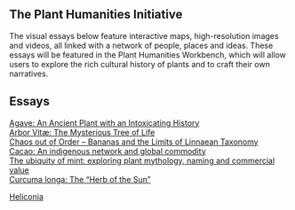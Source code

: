 ## The Plant Humanities Initiative

The visual essays below feature interactive maps, high-resolution images and videos, all linked with a network of people, places and ideas.  These essays will be featured in the Plant Humanities Workbench, which will allow users to explore the rich cultural history of plants and to craft their own narratives.

## Essays

[Agave: An Ancient Plant with an Intoxicating History](/Agave)  
[Arbor Vitæ: The Mysterious Tree of Life](/arbor_vitae)  
[Chaos out of Order – Bananas and the Limits of Linnaean Taxonomy](/Banana)  
[Cacao: An indigenous network and global commodity](/cacao)  
[The ubiquity of mint: exploring plant mythology, naming and commercial value](/mint)  
[Curcuma longa: The “Herb of the Sun”](/turmeric)

[Heliconia](/Heliconia)  
<!--stackedit_data:
eyJoaXN0b3J5IjpbMTcyMzQ0MzY5MV19
-->